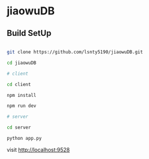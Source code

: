 <!--
 * @Author: your name
 * @Date: 2021-12-15 14:02:08
 * @LastEditTime: 2021-12-15 14:12:24
 * @LastEditors: Please set LastEditors
 * @Description: 打开koroFileHeader查看配置 进行设置: https://github.com/OBKoro1/koro1FileHeader/wiki/%E9%85%8D%E7%BD%AE
 * @FilePath: \jiaowuDB\README.md
-->
# jiaowuDB

## Build SetUp

```bash

git clone https://github.com/lsnty5190/jiaowuDB.git

cd jiaowuDB

# client

cd client

npm install

npm run dev

# server

cd server

python app.py
```

visit [http://localhost:9528](http://localhost:9528)